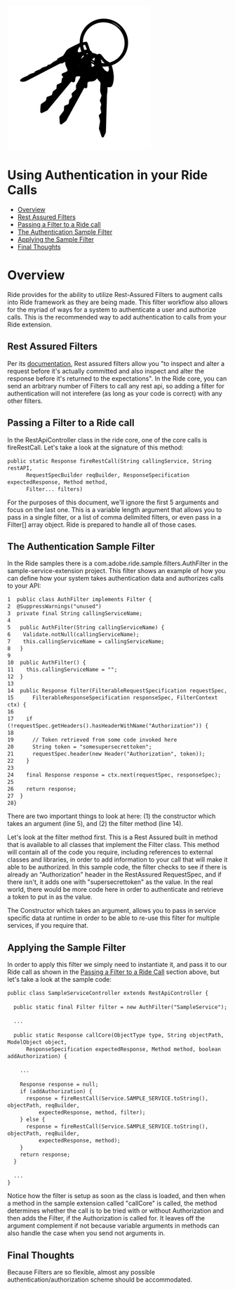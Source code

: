 ![Authentication](images/Ride_Authentication.jpeg)

# Using Authentication in your Ride Calls

* [Overview](#overview)
* [Rest Assured Filters](#rest-assured-filters)
* [Passing a Filter to a Ride call](#passing-a-filter-to-a-ride-call)
* [The Authentication Sample Filter](#the-authentication-sample-filter)
* [Applying the Sample Filter](#applying-the-sample-filter)
* [Final Thoughts](#final-thoughts)

# Overview

Ride provides for the ability to utilize Rest-Assured Filters to augment calls into Ride framework as they are being made.  This filter workflow also allows for the myriad of ways for a system to authenticate a user and authorize calls.  This is the recommended way to add authentication to calls from your Ride extension.

## Rest Assured Filters

Per its [documentation](https://github.com/rest-assured/rest-assured/wiki/usage#filters), Rest assured filters allow you "to inspect and alter a request before it's actually committed and also inspect and alter the response before it's returned to the expectations".  In the Ride core, you can send an arbitrary number of Filters to call any rest api, so adding a filter for authentication will not interefere (as long as your code is correct) with any other filters.

## Passing a Filter to a Ride call

In the RestApiController class in the ride core, one of the core calls is fireRestCall. Let's take a look at the signature of this method:

```
public static Response fireRestCall(String callingService, String restAPI,
      RequestSpecBuilder reqBuilder, ResponseSpecification expectedResponse, Method method,
      Filter... filters)
```

For the purposes of this document, we'll ignore the first 5 arguments and focus on the last one.  This is a variable length argument that allows you to pass in a single filter, or a list of comma delimited filters, or even pass in a Filter[] array object.  Ride is prepared to handle all of those cases.

## The Authentication Sample Filter

In the Ride samples there is a com.adobe.ride.sample.filters.AuthFilter in the sample-service-extension project.  This filter shows an example of how you can define how your system takes authentication data and authorizes calls to your API:

```
1  public class AuthFilter implements Filter {
2  @SuppressWarnings("unused")
3  private final String callingServiceName;
4
5   public AuthFilter(String callingServiceName) {
6    Validate.notNull(callingServiceName);
7    this.callingServiceName = callingServiceName;
8   }
9
10  public AuthFilter() {
11    this.callingServiceName = "";
12  }
13
14  public Response filter(FilterableRequestSpecification requestSpec,
15      FilterableResponseSpecification responseSpec, FilterContext ctx) {
16
17    if (!requestSpec.getHeaders().hasHeaderWithName("Authorization")) {
18
19      // Token retrieved from some code invoked here
20      String token = "somesupersecrettoken";
21      requestSpec.header(new Header("Authorization", token));
22    }
23
24    final Response response = ctx.next(requestSpec, responseSpec);
25
26    return response;
27  }
28}
```

There are two important things to look at here: (1) the constructor which takes an argument (line 5), and (2) the filter method (line 14).  

Let's look at the filter method first.  This is a Rest Assured built in method that is available to all classes that implement the Filter class.  This method will contain all of the code you require, including references to external classes and libraries, in order to add information to your call that will make it able to be authorized.  In this sample code, the filter checks to see if there is already an "Authorization" header in the RestAssured RequestSpec, and if there isn't, it adds one with "supersecrettoken" as the value.  In the real world, there would be more  code here in order to authenticate and retrieve a token to put in as the value.

The Constructor which takes an argument, allows you to pass in service specific data at runtime in order to be able to re-use this filter for multiple services, if you require that.

## Applying the Sample Filter

In order to apply this filter we simply need to instantiate it, and pass it to our Ride call as shown in the [Passing a Filter to a Ride Call](#passing-a-filter-to-a-ride-call) section above, but let's take a look at the sample code:

```
public class SampleServiceController extends RestApiController {
  
  public static final Filter filter = new AuthFilter("SampleService");
  
  ...
  
  public static Response callCore(ObjectType type, String objectPath, ModelObject object,
      ResponseSpecification expectedResponse, Method method, boolean addAuthorization) {
    
    ...
    
    Response response = null;
    if (addAuthorization) {
      response = fireRestCall(Service.SAMPLE_SERVICE.toString(), objectPath, reqBuilder,
          expectedResponse, method, filter);
    } else {
      response = fireRestCall(Service.SAMPLE_SERVICE.toString(), objectPath, reqBuilder,
          expectedResponse, method);
    }
    return response;
  } 
  
  ...
}
```

Notice how the filter is setup as soon as the class is loaded, and then when a method in the sample extension called "callCore" is called, the method determines whether the call is to be tried with or without Authorization and then adds the Filter, if the Authorization is called for.  It leaves off the argument complement if not because variable arguments in methods can also handle the case when you send not arguments in.

## Final Thoughts

Because Filters are so flexible, almost any possible authentication/authorization scheme should be accommodated.



